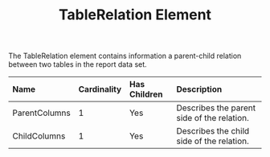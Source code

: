 ﻿---
title: TableRelation Element
articleTitle: TableRelation Element
linktitle: TableRelation Element
description: "This page describes TableRelation element meaning and structure which may be used while configuring Aspose.Words for SharePoint reports."
type: docs
weight: 170
url: /sharepoint/tablerelation-element/
---

The TableRelation element contains information a parent-child relation between two tables in the report data set.

|Name|Cardinality|Has Children|Description|
| :- | :- | :- | :- |
|ParentColumns|1|Yes|Describes the parent side of the relation.|
|ChildColumns|1|Yes|Describes the child side of the relation.|
